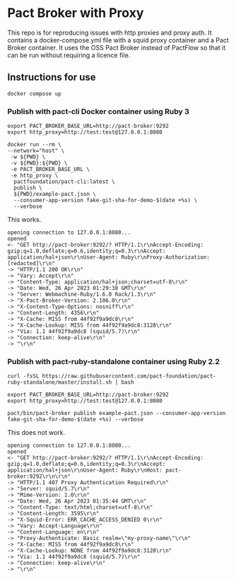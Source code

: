 # Pact Broker with Proxy

This repo is for reproducing issues with http proxies and proxy auth. It contains a docker-compose.yml file with a squid proxy container and a Pact Broker container.
It uses the OSS Pact Broker instead of PactFlow so that it can be run without requiring a licence file.

## Instructions for use

```
docker compose up
```


### Publish with pact-cli Docker container using Ruby 3

```
export PACT_BROKER_BASE_URL=http://pact-broker:9292
export http_proxy=http://test:test@127.0.0.1:8080

docker run --rm \
--network="host" \
 -w ${PWD} \
 -v ${PWD}:${PWD} \
 -e PACT_BROKER_BASE_URL \
 -e http_proxy \
  pactfoundation/pact-cli:latest \
  publish \
  ${PWD}/example-pact.json \
  --consumer-app-version fake-git-sha-for-demo-$(date +%s) \
  --verbose
```

This works.

```
opening connection to 127.0.0.1:8080...
opened
<- "GET http://pact-broker:9292/? HTTP/1.1\r\nAccept-Encoding: gzip;q=1.0,deflate;q=0.6,identity;q=0.3\r\nAccept: application/hal+json\r\nUser-Agent: Ruby\r\nProxy-Authorization: [redacted]\r\n"
-> "HTTP/1.1 200 OK\r\n"
-> "Vary: Accept\r\n"
-> "Content-Type: application/hal+json;charset=utf-8\r\n"
-> "Date: Wed, 26 Apr 2023 01:29:38 GMT\r\n"
-> "Server: Webmachine-Ruby/1.6.0 Rack/1.3\r\n"
-> "X-Pact-Broker-Version: 2.106.0\r\n"
-> "X-Content-Type-Options: nosniff\r\n"
-> "Content-Length: 4356\r\n"
-> "X-Cache: MISS from 44f92f9a9dc8\r\n"
-> "X-Cache-Lookup: MISS from 44f92f9a9dc8:3128\r\n"
-> "Via: 1.1 44f92f9a9dc8 (squid/5.7)\r\n"
-> "Connection: keep-alive\r\n"
-> "\r\n"
```


### Publish with pact-ruby-standalone container using Ruby 2.2

```
curl -fsSL https://raw.githubusercontent.com/pact-foundation/pact-ruby-standalone/master/install.sh | bash

export PACT_BROKER_BASE_URL=http://pact-broker:9292
export http_proxy=http://test:test@127.0.0.1:8080

pact/bin/pact-broker publish example-pact.json --consumer-app-version fake-git-sha-for-demo-$(date +%s) --verbose

```

This does not work.

```
opening connection to 127.0.0.1:8080...
opened
<- "GET http://pact-broker:9292/? HTTP/1.1\r\nAccept-Encoding: gzip;q=1.0,deflate;q=0.6,identity;q=0.3\r\nAccept: application/hal+json\r\nUser-Agent: Ruby\r\nHost: pact-broker:9292\r\n\r\n"
-> "HTTP/1.1 407 Proxy Authentication Required\r\n"
-> "Server: squid/5.7\r\n"
-> "Mime-Version: 1.0\r\n"
-> "Date: Wed, 26 Apr 2023 01:35:44 GMT\r\n"
-> "Content-Type: text/html;charset=utf-8\r\n"
-> "Content-Length: 3595\r\n"
-> "X-Squid-Error: ERR_CACHE_ACCESS_DENIED 0\r\n"
-> "Vary: Accept-Language\r\n"
-> "Content-Language: en\r\n"
-> "Proxy-Authenticate: Basic realm=\"my-proxy-name\"\r\n"
-> "X-Cache: MISS from 44f92f9a9dc8\r\n"
-> "X-Cache-Lookup: NONE from 44f92f9a9dc8:3128\r\n"
-> "Via: 1.1 44f92f9a9dc8 (squid/5.7)\r\n"
-> "Connection: keep-alive\r\n"
-> "\r\n"
```

